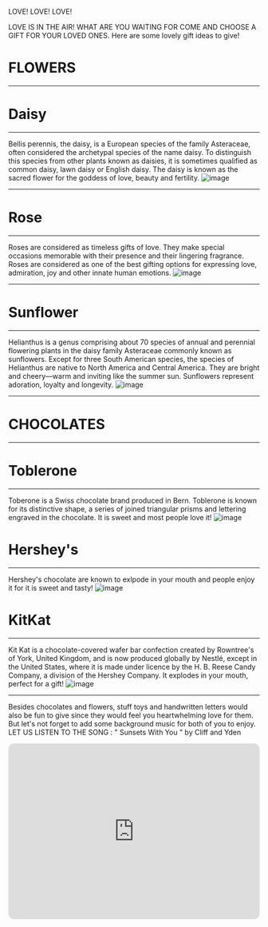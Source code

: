 LOVE! LOVE! LOVE! 

LOVE IS IN THE AIR! WHAT ARE YOU WAITING FOR COME AND CHOOSE A GIFT FOR YOUR LOVED ONES. Here are some lovely gift ideas to give!

#  FLOWERS
- - - 
# Daisy 
- - -
 Bellis perennis, the daisy, is a European species of the family Asteraceae, often considered the archetypal species of the name daisy. To distinguish this species from other plants known as daisies, it is sometimes qualified as common daisy, lawn daisy or English daisy. The daisy is known as the sacred flower for the goddess of love, beauty and fertility. 
![image](https://www.lolaflora.com/blog/wp-content/uploads/2018/10/White-Daisies-600x402.jpg)
- - - 
# Rose 
- - -
Roses are considered as timeless gifts of love. They make special occasions memorable with their presence and their lingering fragrance. Roses are considered as one of the best gifting options for expressing love, admiration, joy and other innate human emotions.
![image](https://www.1800flowers.com/blog/wp-content/uploads/2022/01/roses-hero.jpg) 
- - - 
# Sunflower
- - -
Helianthus is a genus comprising about 70 species of annual and perennial flowering plants in the daisy family Asteraceae commonly known as sunflowers. Except for three South American species, the species of Helianthus are native to North America and Central America. They are bright and cheery—warm and inviting like the summer sun. Sunflowers represent adoration, loyalty and longevity. 
![image](https://user-images.githubusercontent.com/118231182/203195465-fc9234f5-e84c-4525-813a-56ac6ccafb9e.png)
- - - 
# CHOCOLATES
- - - 
# Toblerone 
- - - 
Toberone is a Swiss chocolate brand produced in Bern. Toblerone is known for its distinctive shape, a series of joined triangular prisms and lettering engraved in the chocolate. It is sweet and most people love it! 
![image](https://user-images.githubusercontent.com/118231182/203191305-4d65a566-7464-4a2c-b393-ded3427a82fb.png) 
# Hershey's 
- - - 
Hershey's chocolate are known to exlpode in your mouth and people enjoy it for it is sweet and tasty!
![image](https://user-images.githubusercontent.com/118231182/203194955-1dd967e0-2018-4cca-b527-7ec628f54b7b.png)
# KitKat 
- - - 
Kit Kat is a chocolate-covered wafer bar confection created by Rowntree's of York, United Kingdom, and is now produced globally by Nestlé, except in the United States, where it is made under licence by the H. B. Reese Candy Company, a division of the Hershey Company. It explodes in your mouth, perfect for a gift!
![image](https://user-images.githubusercontent.com/118231182/203191614-98d6bd0a-a2ff-4d96-9fd7-e252c14c5161.png)
- - -
Besides chocolates and flowers, stuff toys and handwritten letters would also be fun to give since they would feel you heartwhelming love for them. But let's not forget to add some background music for both of you to enjoy. LET US LISTEN TO THE SONG : " Sunsets With You " by Cliff and Yden 

<iframe style="border-radius:12px" src="https://open.spotify.com/embed/track/43t6oyPWJ67nifk7JgDgoI?utm_source=generator" width="100%" height="352" frameBorder="0" allowfullscreen="" allow="autoplay; clipboard-write; encrypted-media; fullscreen; picture-in-picture" loading="lazy"></iframe>

